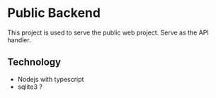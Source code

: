 # Public Backend

This project is used to serve the public web project. Serve as the API handler.

## Technology

- Nodejs with typescript
- sqlite3 ?


